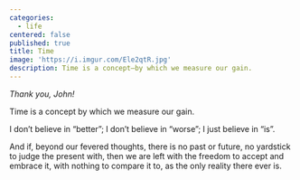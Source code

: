 ```yaml
---
categories:
  - life
centered: false
published: true
title: Time
image: 'https://i.imgur.com/Ele2qtR.jpg'
description: Time is a concept—by which we measure our gain.
---
```

_Thank you, John!_

Time is a concept
by which we measure
our gain.

I don’t believe in “better”;
I don’t believe in “worse”;
I just believe in “is”.

And if, beyond our fevered thoughts,
there is no past or future,
no yardstick to judge the present with,
then we are left with the freedom
to accept and embrace it,
with nothing to compare it to, 
as the only reality
there ever is.
